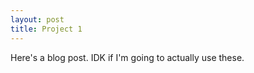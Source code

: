 ```yaml
---
layout: post
title: Project 1
---
```


Here's a blog post. IDK if I'm going to actually use these.


